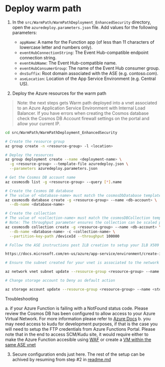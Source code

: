 # Deploy warm path

1. In the `src/WarmPath/WarmPathDeployment_EnhancedSecurity` directory, open the `azuredeploy.parameters.json` file. Add values for the following parameters:

    - `appName`: A name for the Function app (of less than 11 characters of lowercase letter and numbers only).
    - `eventHubConnectionString`: The Event Hub-compatible endpoint connection string.
    - `eventHubName`: The Event Hub-compatible name.
    - `eventHubConsumerGroup`: The name of the Event Hub consumer group.
    - `dnsSuffix`: Root domain associated with the ASE (e.g. contoso.com).
    - `aseLocation`: Location of the App Service Environment (e.g. Central US).

2. Deploy the Azure resources for the warm path

> Note: the next steps gets Warm path deployed into a vnet associated to an Azure Application Service Environment with Internal Load Balancer. If you have errors when creating the Cosmos database check the Cosmos DB Account firewall settings on the portal and allow your current IP.

```bash
cd src/WarmPath/WarmPathDeployment_EnhancedSecurity

# Create the resource group
az group create -n <resource-group> -l <location>

# Deploy the resources
az group deployment create --name <deployment-name> \
  -g <resource-group> --template-file azuredeploy.json \
  --parameters azuredeploy.parameters.json

# Get the Cosmos DB account name
az cosmosdb list -g <resource-group> --query [*].name

# Create the Cosmos DB database
# The value of <database-name> must match the cosmosDbDatabase template parameter.
az cosmosdb database create -g <resource-group> --name <db-account> \
  --db-name <database-name>

# Create the collection
# The value of <collection-name> must match the cosmosDBCollection template parameter.
# Note: The throughput parameter ensures the collection can be scaled past 10K RU
az cosmosdb collection create -g <resource-group> --name <db-account> \
  --db-name <database-name> -c <collection-name> \
  --partition-key-path /deviceId --throughput 100000

# Follow the ASE instructions post ILB creation to setup your ILB X509 Certificate

https://docs.microsoft.com/en-us/azure/app-service/environment/create-ilb-ase#post-ilb-ase-creation-validation 

# Ensure the subnet created for your vnet is associated to the network security group

az network vnet subnet update --resource-group <resource-group> --name <storageaccount-name> --network-security-group <appname-ase-NSG>

# Change storage account to Deny as default action 

az storage account update --resource-group <resource-group> --name <storageaccount-name> --default-action Deny

```

Troubleshooting

a. if your Azure Function is failing with a NotFound status code. Please review the Cosmos DB has been configured to allow access to your Azure Virtual Network. For more information please refer to [Azure Docs](https://docs.microsoft.com/en-us/azure/cosmos-db/vnet-service-endpoint)
b. you may need access to kudu for development purposes, if that is the case you will need to setup the FTP credentials from Azure Functions Portal. Please note that in the end to access SCM/Kudu site, it would require either to make the Azure Function accesible using [WAF](https://docs.microsoft.com/en-us/azure/app-service/environment/integrate-with-application-gateway) or create a [VM within the same ASE vnet](https://docs.microsoft.com/en-us/azure/app-service/environment/create-ilb-ase#post-ilb-ase-creation-validation )

3. Secure configuration ends just here. The rest of the setup can be achived by resuming from step #2 in [readme.md](readme.md) 
